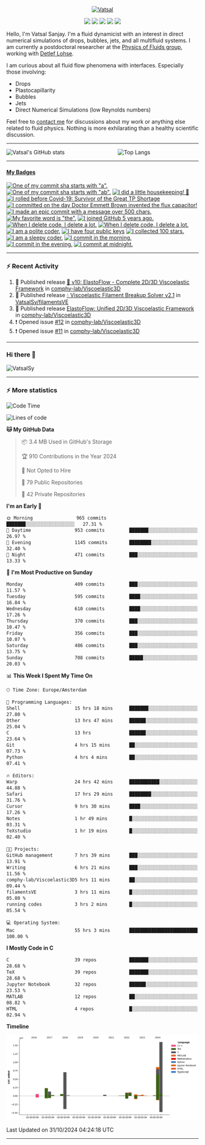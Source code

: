 <center>

[<img alt="Vatsal" width="200px" src="https://www.dropbox.com/s/dxyybgtblo8er6h/Logo_Vatsal_Vector.png?raw=1">](https://www.vatsalsanjay.com)

[<img src="https://img.shields.io/badge/googlescholar-4285F4?&style=for-the-badge&logo=googlescholar&logoColor=white">](https://scholar.google.com/citations?hl=en&user=67aQviYAAAAJ)
[<img src="https://img.shields.io/static/v1.svg?&style=for-the-badge&logo=ResearchGate&label=&message=ResearchGate&logoColor=white&color=green">](https://www.researchgate.net/profile/Vatsal-Sanjay-2)
[<img src="https://img.shields.io/badge/twitter-1DA1F2?&style=for-the-badge&logo=twitter&logoColor=white">](https://twitter.com/VatsalSanjay)
[<img src="https://img.shields.io/badge/linkedin-0A66C2?&style=for-the-badge&logo=linkedin">](https://www.linkedin.com/in/vatsalsanjay/)
[<img src="https://img.shields.io/badge/orcid-A6CE39?&style=for-the-badge&logo=orcid&logoColor=white">](https://orcid.org/0000-0002-4293-6099)

</center>

Hello, I'm Vatsal Sanjay. I'm a fluid dynamicist with an interest in direct numerical simulations of drops, bubbles, jets, and all multifluid systems. I am currently a postdoctoral researcher at the [Physics of Fluids group](https://pof.tnw.utwente.nl), working with [Detlef Lohse](https://en.wikipedia.org/wiki/Detlef_Lohse). 

I am curious about all fluid flow phenomena with interfaces. Especially those involving:

- Drops
- Plastocapillarity
- Bubbles
- Jets
- Direct Numerical Simulations (low Reynolds numbers)

Feel free to [contact me](mailto:contact@vatsalsanjay.com) for discussions about my work or anything else related to fluid physics. Nothing is more exhilarating than a healthy scientific discussion.

<!-- ![Vatsal's GitHub stats](https://github-readme-stats-xi-wine-74.vercel.app/api?username=VatsalSy&show_icons=true&theme=vision-friendly-dark)

![Top Langs](https://github-readme-stats-xi-wine-74.vercel.app/api/top-langs/?username=VatsalSy&layout=compact&theme=vision-friendly-dark) -->

---
<div style="display: flex; justify-content: space-between;">
    <img src="https://github-readme-stats-xi-wine-74.vercel.app/api?username=VatsalSy&show_icons=true&theme=vision-friendly-dark" alt="Vatsal's GitHub stats" style="width: 55%;">
    <img src="https://github-readme-stats-xi-wine-74.vercel.app/api/top-langs/?username=VatsalSy&layout=compact&theme=vision-friendly-dark" alt="Top Langs" style="width: 42%;">
</div>

---
<!-- my-badges start -->
<h4><a href="https://github.com/my-badges/my-badges">My Badges</a></h4>

<a href="my-badges/a-commit.md"><img src="https://my-badges.github.io/my-badges/a-commit.png" alt="One of my commit sha starts with &quot;a&quot;." title="One of my commit sha starts with &quot;a&quot;." width="64"></a>
<a href="my-badges/ab-commit.md"><img src="https://my-badges.github.io/my-badges/ab-commit.png" alt="One of my commit sha starts with &quot;ab&quot;." title="One of my commit sha starts with &quot;ab&quot;." width="64"></a>
<a href="my-badges/chore-commit.md"><img src="https://my-badges.github.io/my-badges/chore-commit.png" alt="I did a little housekeeping! 🧹" title="I did a little housekeeping! 🧹" width="64"></a>
<a href="my-badges/covid-19.md"><img src="https://my-badges.github.io/my-badges/covid-19.png" alt="I rolled before Covid-19: Survivor of the Great TP Shortage" title="I rolled before Covid-19: Survivor of the Great TP Shortage" width="64"></a>
<a href="my-badges/delorean.md"><img src="https://my-badges.github.io/my-badges/delorean.png" alt="I committed on the day Doctor Emmett Brown invented the flux capacitor!" title="I committed on the day Doctor Emmett Brown invented the flux capacitor!" width="64"></a>
<a href="my-badges/epic-commit.md"><img src="https://my-badges.github.io/my-badges/epic-commit.png" alt="I made an epic commit with a message over 500 chars." title="I made an epic commit with a message over 500 chars." width="64"></a>
<a href="my-badges/favorite-word.md"><img src="https://my-badges.github.io/my-badges/favorite-word.png" alt="My favorite word is &quot;the&quot;." title="My favorite word is &quot;the&quot;." width="64"></a>
<a href="my-badges/github-anniversary-5.md"><img src="https://my-badges.github.io/my-badges/github-anniversary-5.png" alt="I joined GitHub 5 years ago." title="I joined GitHub 5 years ago." width="64"></a>
<a href="my-badges/mass-delete-commit.md"><img src="https://my-badges.github.io/my-badges/mass-delete-commit.png" alt="When I delete code, I delete a lot." title="When I delete code, I delete a lot." width="64"></a>
<a href="my-badges/mass-delete-commit-10k.md"><img src="https://my-badges.github.io/my-badges/mass-delete-commit-10k.png" alt="When I delete code, I delete a lot." title="When I delete code, I delete a lot." width="64"></a>
<a href="my-badges/polite-coder.md"><img src="https://my-badges.github.io/my-badges/polite-coder.png" alt="I am a polite coder." title="I am a polite coder." width="64"></a>
<a href="my-badges/public-keys-4.md"><img src="https://my-badges.github.io/my-badges/public-keys-4.png" alt="I have four public keys" title="I have four public keys" width="64"></a>
<a href="my-badges/stars-100.md"><img src="https://my-badges.github.io/my-badges/stars-100.png" alt="I collected 100 stars." title="I collected 100 stars." width="64"></a>
<a href="my-badges/sleepy-coder.md"><img src="https://my-badges.github.io/my-badges/sleepy-coder.png" alt="I am a sleepy coder." title="I am a sleepy coder." width="64"></a>
<a href="my-badges/morning-commits.md"><img src="https://my-badges.github.io/my-badges/morning-commits.png" alt="I commit in the morning." title="I commit in the morning." width="64"></a>
<a href="my-badges/evening-commits.md"><img src="https://my-badges.github.io/my-badges/evening-commits.png" alt="I commit in the evening." title="I commit in the evening." width="64"></a>
<a href="my-badges/midnight-commits.md"><img src="https://my-badges.github.io/my-badges/midnight-commits.png" alt="I commit at midnight." title="I commit at midnight." width="64"></a>
<!-- my-badges end -->

---

### :zap: Recent Activity

<!--START_SECTION:activity-->
1. 🚀 Published release [🌊 v10: ElastoFlow - Complete 2D/3D Viscoelastic Framework](https://github.com/comphy-lab/Viscoelastic3D/releases/tag/v1.0) in [comphy-lab/Viscoelastic3D](https://github.com/comphy-lab/Viscoelastic3D)
2. 🚀 Published release [💧 Viscoelastic Filament Breakup Solver v2.1](https://github.com/VatsalSy/filamentsVE/releases/tag/v2.1) in [VatsalSy/filamentsVE](https://github.com/VatsalSy/filamentsVE)
3. 🚀 Published release [ElastoFlow: Unified 2D/3D Viscoelastic Framework](https://github.com/comphy-lab/Viscoelastic3D/releases/tag/v1.0) in [comphy-lab/Viscoelastic3D](https://github.com/comphy-lab/Viscoelastic3D)
4. ❗ Opened issue [#12](https://github.com/comphy-lab/Viscoelastic3D/issues/12) in [comphy-lab/Viscoelastic3D](https://github.com/comphy-lab/Viscoelastic3D)
5. ❗ Opened issue [#11](https://github.com/comphy-lab/Viscoelastic3D/issues/11) in [comphy-lab/Viscoelastic3D](https://github.com/comphy-lab/Viscoelastic3D)
<!--END_SECTION:activity-->
---

### Hi there 👋
<p align="left"> <img src="https://komarev.com/ghpvc/?username=VatsalSy&label=Profile%20views&color=orange&style=for-the-badge" alt="VatsalSy" /> </p>

---
### :zap: More statistics

<!--START_SECTION:waka-->
![Code Time](http://img.shields.io/badge/Code%20Time-486%20hrs%208%20mins-blue)

![Lines of code](https://img.shields.io/badge/From%20Hello%20World%20I%27ve%20Written-39.8%20million%20lines%20of%20code-blue)

**🐱 My GitHub Data** 

> 📦 3.4 MB Used in GitHub's Storage 
 > 
> 🏆 910 Contributions in the Year 2024
 > 
> 🚫 Not Opted to Hire
 > 
> 📜 79 Public Repositories 
 > 
> 🔑 42 Private Repositories 
 > 
**I'm an Early 🐤** 

```text
🌞 Morning                965 commits         ███████░░░░░░░░░░░░░░░░░░   27.31 % 
🌆 Daytime                953 commits         ███████░░░░░░░░░░░░░░░░░░   26.97 % 
🌃 Evening                1145 commits        ████████░░░░░░░░░░░░░░░░░   32.40 % 
🌙 Night                  471 commits         ███░░░░░░░░░░░░░░░░░░░░░░   13.33 % 
```
📅 **I'm Most Productive on Sunday** 

```text
Monday                   409 commits         ███░░░░░░░░░░░░░░░░░░░░░░   11.57 % 
Tuesday                  595 commits         ████░░░░░░░░░░░░░░░░░░░░░   16.84 % 
Wednesday                610 commits         ████░░░░░░░░░░░░░░░░░░░░░   17.26 % 
Thursday                 370 commits         ███░░░░░░░░░░░░░░░░░░░░░░   10.47 % 
Friday                   356 commits         ███░░░░░░░░░░░░░░░░░░░░░░   10.07 % 
Saturday                 486 commits         ███░░░░░░░░░░░░░░░░░░░░░░   13.75 % 
Sunday                   708 commits         █████░░░░░░░░░░░░░░░░░░░░   20.03 % 
```


📊 **This Week I Spent My Time On** 

```text
🕑︎ Time Zone: Europe/Amsterdam

💬 Programming Languages: 
Shell                    15 hrs 18 mins      ███████░░░░░░░░░░░░░░░░░░   27.80 % 
Other                    13 hrs 47 mins      ██████░░░░░░░░░░░░░░░░░░░   25.04 % 
C                        13 hrs              ██████░░░░░░░░░░░░░░░░░░░   23.64 % 
Git                      4 hrs 15 mins       ██░░░░░░░░░░░░░░░░░░░░░░░   07.73 % 
Python                   4 hrs 4 mins        ██░░░░░░░░░░░░░░░░░░░░░░░   07.41 % 

🔥 Editors: 
Warp                     24 hrs 42 mins      ███████████░░░░░░░░░░░░░░   44.88 % 
Safari                   17 hrs 29 mins      ████████░░░░░░░░░░░░░░░░░   31.76 % 
Cursor                   9 hrs 30 mins       ████░░░░░░░░░░░░░░░░░░░░░   17.26 % 
Notes                    1 hr 49 mins        █░░░░░░░░░░░░░░░░░░░░░░░░   03.31 % 
TeXstudio                1 hr 19 mins        █░░░░░░░░░░░░░░░░░░░░░░░░   02.40 % 

🐱‍💻 Projects: 
GitHub management        7 hrs 39 mins       ███░░░░░░░░░░░░░░░░░░░░░░   13.91 % 
Writing                  6 hrs 21 mins       ███░░░░░░░░░░░░░░░░░░░░░░   11.56 % 
comphy-lab/Viscoelastic3D5 hrs 11 mins       ██░░░░░░░░░░░░░░░░░░░░░░░   09.44 % 
filamentsVE              3 hrs 11 mins       █░░░░░░░░░░░░░░░░░░░░░░░░   05.80 % 
running codes            3 hrs 2 mins        █░░░░░░░░░░░░░░░░░░░░░░░░   05.54 % 

💻 Operating System: 
Mac                      55 hrs 3 mins       █████████████████████████   100.00 % 
```

**I Mostly Code in C** 

```text
C                        39 repos            ███████░░░░░░░░░░░░░░░░░░   28.68 % 
TeX                      39 repos            ███████░░░░░░░░░░░░░░░░░░   28.68 % 
Jupyter Notebook         32 repos            ██████░░░░░░░░░░░░░░░░░░░   23.53 % 
MATLAB                   12 repos            ██░░░░░░░░░░░░░░░░░░░░░░░   08.82 % 
HTML                     4 repos             █░░░░░░░░░░░░░░░░░░░░░░░░   02.94 % 
```



**Timeline**

![Lines of Code chart](https://raw.githubusercontent.com/VatsalSy/VatsalSy/main/assets/bar_graph.png)


 Last Updated on 31/10/2024 04:24:18 UTC
<!--END_SECTION:waka-->
---
